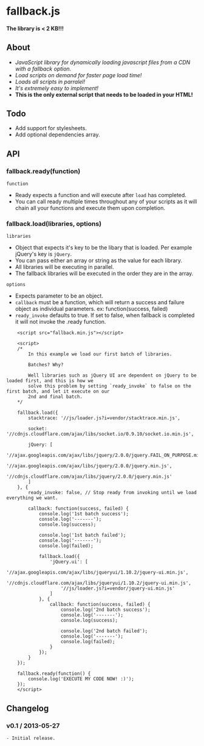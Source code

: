 fallback.js
===========
#### The library is < 2 KB!!!

## About
* _JavaScript library for dynamically loading javascript files from a CDN with a fallback option._
* _Load scripts on demand for faster page load time!_
* _Loads all scripts in parralel!_
* _It's extremely easy to implement!_
* __This is the only external script that needs to be loaded in your HTML!__

## Todo

- Add support for stylesheets.
- Add optional dependencies array.

## API
### fallback.ready(function)
`function`
- Ready expects a function and will execute after `load` has completed.
- You can call ready multiple times throughout any of your scripts as it will chain all your functions and execute them upon completion.

### fallback.load(libraries, options)
`libraries`
- Object that expects it's key to be the libary that is loaded. Per example jQuery's key is `jQuery`.
- You can pass either an array or string as the value for each library.
- All libraries will be executing in parallel.
- The fallback libraries will be executed in the order they are in the array.

`options`
- Expects parameter to be an object.
- `callback` must be a function, which will return a success and failure object as individual parameters. ex: function(success, failed)
- `ready_invoke` defaults to true. If set to false, when fallback is completed it will not invoke the .ready function.

```
	<script src="fallback.min.js"></script>

	<script>
	/*
		In this example we load our first batch of libraries.

		Batches? Why?

		Well libraries such as jQuery UI are dependent on jQuery to be loaded first, and this is how we
		solve this problem by setting `ready_invoke` to false on the first batch, and let it execute on our
		2nd and final batch.
	*/

	fallback.load({
		stacktrace: '//js/loader.js?i=vendor/stacktrace.min.js',

		socket: '//cdnjs.cloudflare.com/ajax/libs/socket.io/0.9.10/socket.io.min.js',

		jQuery: [
			'//ajax.googleapis.com/ajax/libs/jquery/2.0.0/jquery.FAIL_ON_PURPOSE.min.js',
			'//ajax.googleapis.com/ajax/libs/jquery/2.0.0/jquery.min.js',
			'//cdnjs.cloudflare.com/ajax/libs/jquery/2.0.0/jquery.min.js'
		]
	}, {
		ready_invoke: false, // Stop ready from invoking until we load everything we want.

		callback: function(success, failed) {
			console.log('1st batch success');
			console.log('-------');
			console.log(success);

			console.log('1st batch failed');
			console.log('-------');
			console.log(failed);

			fallback.load({
				'jQuery.ui': [
					'//ajax.googleapis.com/ajax/libs/jqueryui/1.10.2/jquery-ui.min.js',
					'//cdnjs.cloudflare.com/ajax/libs/jqueryui/1.10.2/jquery-ui.min.js',
					'//js/loader.js?i=vendor/jquery-ui.min.js'
				]
			}, {
				callback: function(success, failed) {
					console.log('2nd batch success');
					console.log('-------');
					console.log(success);

					console.log('2nd batch failed');
					console.log('-------');
					console.log(failed);
				}
			});
		}
	});
	
	fallback.ready(function() {
		console.log('EXECUTE MY CODE NOW! :)');
	});
	</script>
```

## Changelog
### v0.1 / 2013-05-27
	- Initial release.
